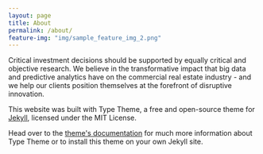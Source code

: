 ```yaml
---
layout: page
title: About
permalink: /about/
feature-img: "img/sample_feature_img_2.png"
---
```

Critical investment decisions should be supported by equally critical and objective research. We believe in the transformative impact that big data and predictive analytics have on the commercial real estate industry - and we help our clients position themselves at the forefront of disruptive innovation.


This website was built with Type Theme, a free and open-source theme for [Jekyll](http://jekyllrb.com/), licensed under the MIT License.

Head over to the [theme's documentation](https://rohanchandra.github.io/project/type/) for much more information about Type Theme or to install this theme on your own Jekyll site.
